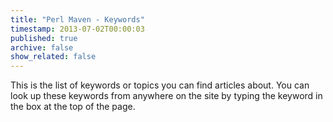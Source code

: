 ```yaml
---
title: "Perl Maven - Keywords"
timestamp: 2013-07-02T00:00:03
published: true
archive: false
show_related: false
---
```


This is the list of keywords or topics you can find articles about. You can look up these keywords from anywhere on the
site by typing the keyword in the box at the top of the page.

